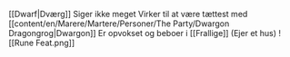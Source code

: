 [[Dwarf|Dværg]]
Siger ikke meget
Virker til at være tættest med [[content/en/Marere/Martere/Personer/The Party/Dwargon Dragongrog|Dwargon]]
Er opvokset og beboer i [[Frallige]] (Ejer et hus)
![[Rune Feat.png]]